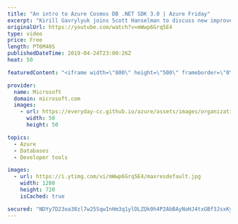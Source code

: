 ```yaml
---
title: "An intro to Azure Cosmos DB .NET SDK 3.0 | Azure Friday"
excerpt: "Kirill Gavrylyuk joins Scott Hanselman to discuss new improvements for Azure Cosmos DB SDKs, including the new, idiomatic .NET SDK with friendlier, more intuitive programming model, better testability, better performance, .NET Standard 2.0 support, and now open sourced. [01:11] Demo Start   Azure Cosmos"
originalUrl: https://youtube.com/watch?v=mWwp6Grq5E4
type: video
price: Free
length: PT6M48S
publishedDateTime: 2019-04-24T23:00:26Z
heat: 50

featuredContent: "<iframe width=\"800\" height=\"500\" frameborder=\"0\" src=\"https://www.youtube.com/embed/mWwp6Grq5E4\" allow=\"accelerometer; autoplay; encrypted-media; gyroscope; picture-in-picture\" allowfullscreen></iframe>"

provider:
  name: Microsoft
  domain: microsoft.com
  images:
    - url: https://everyday-cc.github.io/azure/assets/images/organizations/microsoft.com-50x50.jpg
      width: 50
      height: 50

topics:
  - Azure
  - Databases
  - Developer tools

images:
  - url: https://i.ytimg.com/vi/mWwp6Grq5E4/maxresdefault.jpg
    width: 1280
    height: 720
    isCached: true

secured: "NDYy7D23oa38zl7w25SqwInHm3q1ylDLZQk0h4P2AbBAyNoHJ4txGBf3JsxKy+HD4tz6r/0pDAfvs9kfuzmWk5YpTQ7CJzMQe/D45/cbEbGLZq5fki0yDVcClb29eMppxmbGzyTBszSlMyIKV1enUN8d/StTynme39kojFDCyUrJwzGM9oEk//1GIdvAFuvISUrngnEbZKyZBV6h7BOa5JhbMn5m9c/cVm9jE/twmSIrWXBlvIbYUhsGfErE4Jirt8KOECPRlHO8menooUDFGejTGfCU9WFrL1YtD4ib9yspVLuJYAu6gLDDudSj9hWNaQdkneMoFf7p430/EusVqFGKCfd7v7oNzr0hvMVo4n+uNOAmXTUd1eVYW8HI7ZzVEwjHH83lbbbtMrYYO8/QWltSSmeNX2S7fC79JLyq/SM=;jCNPRfvjAQH2cfaP9brVfQ=="
---
```


